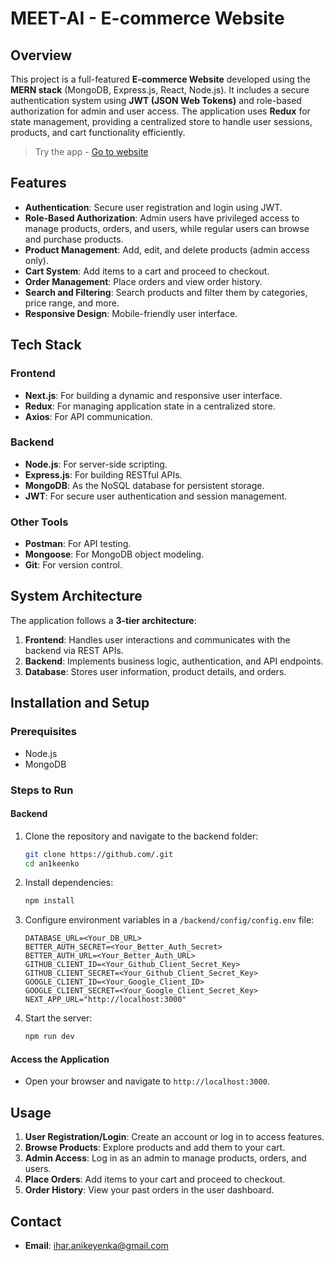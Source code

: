# MEET-AI - E-commerce Website

## Overview

This project is a full-featured **E-commerce Website** developed using the **MERN stack** (MongoDB, Express.js, React, Node.js). It includes a secure authentication system using **JWT (JSON Web Tokens)** and role-based authorization for admin and user access. The application uses **Redux** for state management, providing a centralized store to handle user sessions, products, and cart functionality efficiently.

> Try the app - [Go to website]()

## Features

- **Authentication**: Secure user registration and login using JWT.
- **Role-Based Authorization**: Admin users have privileged access to manage products, orders, and users, while regular users can browse and purchase products.
- **Product Management**: Add, edit, and delete products (admin access only).
- **Cart System**: Add items to a cart and proceed to checkout.
- **Order Management**: Place orders and view order history.
- **Search and Filtering**: Search products and filter them by categories, price range, and more.
- **Responsive Design**: Mobile-friendly user interface.

## Tech Stack

### Frontend

- **Next.js**: For building a dynamic and responsive user interface.
- **Redux**: For managing application state in a centralized store.
- **Axios**: For API communication.

### Backend

- **Node.js**: For server-side scripting.
- **Express.js**: For building RESTful APIs.
- **MongoDB**: As the NoSQL database for persistent storage.
- **JWT**: For secure user authentication and session management.

### Other Tools

- **Postman**: For API testing.
- **Mongoose**: For MongoDB object modeling.
- **Git**: For version control.

## System Architecture

The application follows a **3-tier architecture**:

1. **Frontend**: Handles user interactions and communicates with the backend via REST APIs.
2. **Backend**: Implements business logic, authentication, and API endpoints.
3. **Database**: Stores user information, product details, and orders.

## Installation and Setup

### Prerequisites

- Node.js
- MongoDB

### Steps to Run

#### Backend

1. Clone the repository and navigate to the backend folder:
   ```bash
   git clone https://github.com/.git
   cd an1keenko
   ```
2. Install dependencies:
   ```bash
   npm install
   ```
3. Configure environment variables in a `/backend/config/config.env` file:
   ```env
   DATABASE_URL=<Your_DB_URL>
   BETTER_AUTH_SECRET=<Your_Better_Auth_Secret>
   BETTER_AUTH_URL=<Your_Better_Auth_URL>
   GITHUB_CLIENT_ID=<Your_Github_Client_Secret_Key>
   GITHUB_CLIENT_SECRET=<Your_Github_Client_Secret_Key>
   GOOGLE_CLIENT_ID=<Your_Google_Client_ID>
   GOOGLE_CLIENT_SECRET=<Your_Google_Client_Secret_Key>
   NEXT_APP_URL="http://localhost:3000"
   ```
4. Start the server:
   ```bash
   npm run dev
   ```

#### Access the Application

- Open your browser and navigate to `http://localhost:3000`.

## Usage

1. **User Registration/Login**: Create an account or log in to access features.
2. **Browse Products**: Explore products and add them to your cart.
3. **Admin Access**: Log in as an admin to manage products, orders, and users.
4. **Place Orders**: Add items to your cart and proceed to checkout.
5. **Order History**: View your past orders in the user dashboard.

## Contact

- **Email**: ihar.anikeyenka@gmail.com
